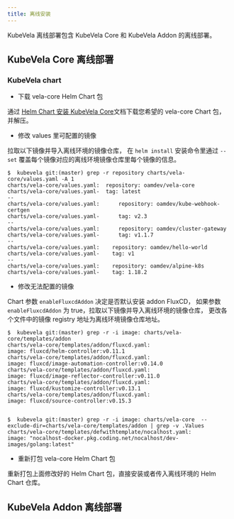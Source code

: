 ```yaml
---
title: 离线安装
---
```


KubeVela 离线部署包含 KubeVela Core 和 KubeVela Addon 的离线部署。

## KubeVela Core 离线部署

### KubeVela chart

- 下载 vela-core Helm Chart 包

通过 [Helm Chart 安装 KubeVela Core](../../install)文档下载您希望的 vela-core Chart 包，并解压。

- 修改 values 里可配置的镜像

拉取以下镜像并导入离线环境的镜像仓库， 在 `helm install` 安装命令里通过 `--set` 覆盖每个镜像对应的离线环境镜像仓库里每个镜像的信息。

```shell
$  kubevela git:(master) grep -r repository charts/vela-core/values.yaml -A 1
charts/vela-core/values.yaml:  repository: oamdev/vela-core
charts/vela-core/values.yaml-  tag: latest
--
charts/vela-core/values.yaml:      repository: oamdev/kube-webhook-certgen
charts/vela-core/values.yaml-      tag: v2.3
--
charts/vela-core/values.yaml:      repository: oamdev/cluster-gateway
charts/vela-core/values.yaml-      tag: v1.1.7
--
charts/vela-core/values.yaml:    repository: oamdev/hello-world
charts/vela-core/values.yaml-    tag: v1
--
charts/vela-core/values.yaml:    repository: oamdev/alpine-k8s
charts/vela-core/values.yaml-    tag: 1.18.2
```

- 修改无法配置的镜像

Chart 参数 `enableFluxcdAddon` 决定是否默认安装 addon FluxCD， 如果参数 `enableFluxcdAddon` 为 true，拉取以下镜像并导入离线环境的镜像仓库，
更改各个文件中的镜像 registry 地址为离线环境镜像仓库地址。

```shell
$  kubevela git:(master) grep -r -i image: charts/vela-core/templates/addon
charts/vela-core/templates/addon/fluxcd.yaml:                      image: fluxcd/helm-controller:v0.11.1
charts/vela-core/templates/addon/fluxcd.yaml:                      image: fluxcd/image-automation-controller:v0.14.0
charts/vela-core/templates/addon/fluxcd.yaml:                      image: fluxcd/image-reflector-controller:v0.11.0
charts/vela-core/templates/addon/fluxcd.yaml:                      image: fluxcd/kustomize-controller:v0.13.1
charts/vela-core/templates/addon/fluxcd.yaml:                      image: fluxcd/source-controller:v0.15.3


$  kubevela git:(master) grep -r -i image: charts/vela-core  --exclude-dir=charts/vela-core/templates/addon | grep -v .Values
charts/vela-core/templates/defwithtemplate/nocalhost.yaml:        						image: "nocalhost-docker.pkg.coding.net/nocalhost/dev-images/golang:latest"
```

- 重新打包 vela-core Helm Chart 包

重新打包上面修改好的 Helm Chart 包，直接安装或者传入离线环境的 Helm Chart 仓库。

## KubeVela Addon 离线部署
